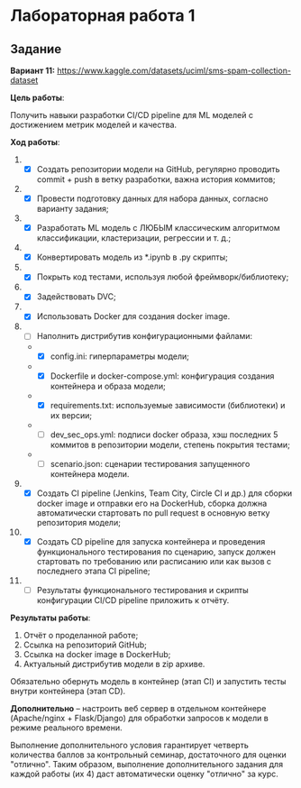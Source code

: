 
# Лабораторная работа 1

## Задание

**Вариант 11:** https://www.kaggle.com/datasets/uciml/sms-spam-collection-dataset

**Цель работы**:

Получить навыки разработки CI/CD pipeline для ML моделей с достижением метрик моделей и качества.

**Ход работы**:

1. - [X] Создать репозитории модели на GitHub, регулярно проводить commit + push в ветку разработки, важна история коммитов;
2. - [X] Провести подготовку данных для набора данных, согласно варианту задания;
3. - [X] Разработать ML модель с ЛЮБЫМ классическим алгоритмом классификации, кластеризации, регрессии и т. д.;
4. - [X] Конвертировать модель из *.ipynb в .py скрипты;
5. - [X] Покрыть код тестами, используя любой фреймворк/библиотеку;
6. - [X] Задействовать DVC;
7. - [X] Использовать Docker для создания docker image.
8. - [ ] Наполнить дистрибутив конфигурационными файлами:
    - - [X] config.ini: гиперпараметры модели;
    - - [X] Dockerfile и docker-compose.yml: конфигурация создания контейнера и образа модели;
    - - [X] requirements.txt: используемые зависимости (библиотеки) и их версии;
    - - [ ] dev_sec_ops.yml: подписи docker образа, хэш последних 5 коммитов в репозитории модели, степень покрытия тестами;
    - - [ ] scenario.json: сценарии тестирования запущенного контейнера модели.
9. - [X] Создать CI pipeline (Jenkins, Team City, Circle CI и др.) для сборки docker image и отправки его на DockerHub, сборка должна автоматически стартовать по pull request в основную ветку репозитория модели;
10. - [X] Создать CD pipeline для запуска контейнера и проведения функционального тестирования по сценарию, запуск должен стартовать по требованию или расписанию или как вызов с последнего этапа CI pipeline;
11. - [ ] Результаты функционального тестирования и скрипты конфигурации CI/CD pipeline приложить к отчёту.

**Результаты работы**:

1. Отчёт о проделанной работе;
2. Ссылка на репозиторий GitHub;
3. Ссылка на docker image в DockerHub;
4. Актуальный дистрибутив модели в zip архиве.

Обязательно обернуть модель в контейнер (этап CI) и запустить тесты внутри контейнера (этап CD).

**Дополнительно** – настроить веб сервер в отдельном контейнере (Apache/nginx + Flask/Django) для обработки запросов к модели в режиме реального времени.

Выполнение дополнительного условия гарантирует четверть количества баллов за контрольный семинар, достаточного для оценки "отлично".
Таким образом, выполнение дополнительного задания для каждой работы (их 4) даст автоматически оценку "отлично" за курс.
